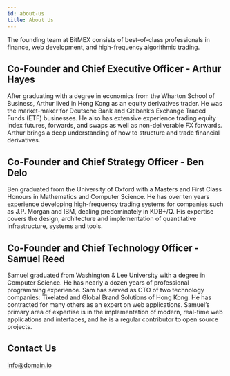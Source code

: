 ```yaml
---
id: about-us
title: About Us
---
```


The founding team at BitMEX consists of best-of-class professionals in finance, web development, and high-frequency algorithmic trading.

## Co-Founder and Chief Executive Officer - Arthur Hayes

After graduating with a degree in economics from the Wharton School of Business, Arthur lived in Hong Kong as an equity derivatives trader. He was the market-maker for Deutsche Bank and Citibank’s Exchange Traded Funds (ETF) businesses. He also has extensive experience trading equity index futures, forwards, and swaps as well as non-deliverable FX forwards. Arthur brings a deep understanding of how to structure and trade financial derivatives.

## Co-Founder and Chief Strategy Officer - Ben Delo

Ben graduated from the University of Oxford with a Masters and First Class Honours in Mathematics and Computer Science. He has over ten years experience developing high-frequency trading systems for companies such as J.P. Morgan and IBM, dealing predominately in KDB+/Q. His expertise covers the design, architecture and implementation of quantitative infrastructure, systems and tools.

## Co-Founder and Chief Technology Officer - Samuel Reed

Samuel graduated from Washington & Lee University with a degree in Computer Science. He has nearly a dozen years of professional programming experience. Sam has served as CTO of two technology companies: Tixelated and Global Brand Solutions of Hong Kong. He has contracted for many others as an expert on web applications. Samuel’s primary area of expertise is in the implementation of modern, real-time web applications and interfaces, and he is a regular contributor to open source projects.

## Contact Us

[info@domain.io](mailto:info@domain.io)
